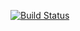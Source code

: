 [![Build Status](https://ci.appveyor.com/api/projects/status/github/anatolov/Classes-legasy)](https://ci.appveyor.com/api/projects/status/github/anatolov/Classes-legasy)

